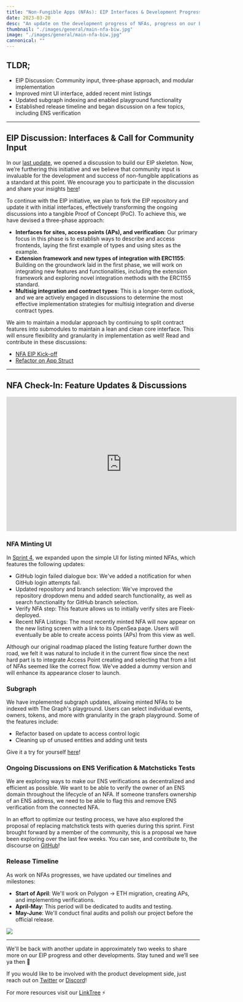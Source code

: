 ```yaml
---
title: "Non-Fungible Apps (NFAs): EIP Interfaces & Development Progress"
date: 2023-03-20
desc: "An update on the development progress of NFAs, progress on our EIP Discussion, refined minting UI, and more!"
thumbnail: "./images/general/main-nfa-biw.jpg"
image: "./images/general/main-nfa-biw.jpg"
cannonical: ""
---
```


## TLDR;
* EIP Discussion: Community input, three-phase approach, and modular implementation
* Improved mint UI interface, added recent mint listings
* Updated subgraph indexing and enabled playground functionality
* Established release timeline and began discussion on a few topics, including ENS verification

***

## EIP Discussion: Interfaces &  Call for Community Input
In our [last update](https://blog.fleek.xyz/post/nfa-minting-flow-eip-kickoff/), we opened a discussion to build our EIP skeleton. Now, we’re furthering this initiative and we believe that community input is invaluable for the development and success of non-fungible applications as a standard at this point. We encourage you to participate in the discussion and share your insights [here](https://github.com/fleekxyz/non-fungible-apps/discussions/158)!

To continue with the EIP initiative, we plan to fork the EIP repository and update it with initial interfaces, effectively transforming the ongoing discussions into a tangible Proof of Concept (PoC). To achieve this, we have devised a three-phase approach:

* **Interfaces for sites, access points (APs), and verification**: Our primary focus in this phase is to establish ways to describe and access frontends, laying the first example of types and using sites as the example.
* **Extension framework and new types of integration with ERC1155**: Building on the groundwork laid in the first phase, we will work on integrating new features and functionalities, including the extension framework and exploring novel integration methods with the ERC1155 standard.
* **Multisig integration and contract types**: This is a longer-term outlook, and we are actively engaged in discussions to determine the most effective implementation strategies for multisig integration and diverse contract types.

We aim to maintain a modular approach by continuing to split contract features into submodules to maintain a lean and clean core interface. This will ensure flexibility and granularity in implementation as well! Read and contribute in these discussions:
* [NFA EIP Kick-off](https://github.com/fleekxyz/non-fungible-apps/discussions/158)
* [Refactor on App Struct](https://github.com/fleekxyz/non-fungible-apps/discussions/163)

***

## NFA Check-In: Feature Updates & Discussions

<iframe width="600" height="350" src="https://www.youtube.com/embed/cRArN9ZK7hY" title="YouTube video player" frameborder="0" allow="accelerometer; autoplay; clipboard-write; encrypted-media; gyroscope; picture-in-picture; web-share" allowfullscreen></iframe>

### NFA Minting UI
In [Sprint 4](https://github.com/fleekxyz/non-fungible-apps/releases/tag/v0.0.4), we expanded upon the simple UI for listing minted NFAs, which features the following updates:

* GitHub login failed dialogue box: We've added a notification for when GitHub login attempts fail.
* Updated repository and branch selection: We've improved the repository dropdown menu and added search functionality, as well as search functionality for GitHub branch selection.
* Verify NFA step: This feature allows us to initially verify sites are Fleek-deployed.
* Recent NFA Listings: The most recently minted NFA will now appear on the new listing screen with a link to its OpenSea page. Users will eventually be able to create access points (APs) from this view as well.

Although our original roadmap placed the listing feature further down the road, we felt it was natural to include it in the current flow since the next hard part is to integrate Access Point creating and selecting that from a list of NFAs seemed like the correct flow. We've added a dummy version and will enhance its appearance closer to launch.

### Subgraph
We have implemented subgraph updates, allowing minted NFAs to be indexed with The Graph's playground. Users can select individual events, owners, tokens, and more with granularity in the graph playground. Some of the features include:
* Refactor based on update to access control logic
* Cleaning up of unused entities and adding unit tests


Give it a try for yourself [here](https://thegraph.com/hosted-service/subgraph/emperororokusaki/flk-test-subgraph)!

### Ongoing Discussions on ENS Verification & Matchsticks Tests
We are exploring ways to make our ENS verifications as decentralized and efficient as possible. We want to be able to verify the owner of an ENS domain throughout the lifecycle of an NFA. If someone transfers ownership of an ENS address, we need to be able to flag this and remove ENS verification from the connected NFA.

In an effort to optimize our testing process, we have also explored the proposal of replacing matchstick tests with queries during this sprint. First brought forward by a member of the community, this is a proposal we have been exploring over the last few weeks. You can see, and contribute to, the discourse on [GitHub](https://github.com/fleekxyz/non-fungible-apps/discussions/168)!


### Release Timeline
As work on NFAs progresses, we have updated our timelines and milestones:

* **Start of April**: We'll work on Polygon → ETH migration, creating APs, and implementing verifications.
* **April-May**: This period will be dedicated to audits and testing.
* **May-June**: We'll conduct final audits and polish our project before the official release.

![](./images/general/nfa-roadmap-mar-20.png)

***

We'll be back with another update in approximately two weeks to share more on our EIP progress and other developments. Stay tuned and we’ll see ya then 👋

If you would like to be involved with the product development side, just reach out on [Twitter](https://twitter.com/fleek_net) or [Discord](https://discord.gg/fleek)! 

For more resources visit our [LinkTree](https://linktr.ee/fleek) ⚡

